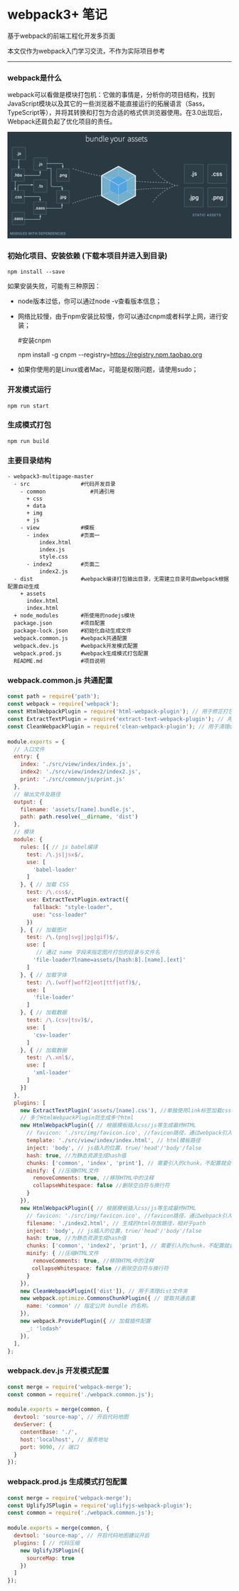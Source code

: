 # webpack3+ 笔记

基于webpack的前端工程化开发多页面

本文仅作为webpack入门学习交流，不作为实际项目参考

---

### webpack是什么

webpack可以看做是模块打包机：它做的事情是，分析你的项目结构，找到JavaScript模块以及其它的一些浏览器不能直接运行的拓展语言（Sass，TypeScript等），并将其转换和打包为合适的格式供浏览器使用。在3.0出现后，Webpack还肩负起了优化项目的责任。

<img src="https://github.com/195440/webpack3-multipage/blob/master/webpack.png">

### 初始化项目、安装依赖 (下载本项目并进入到目录)

    npm install --save

如果安装失败，可能有三种原因：

+ node版本过低，你可以通过node -v查看版本信息；
+ 网络比较慢，由于npm安装比较慢，你可以通过cnpm或者科学上网，进行安装；

    #安装cnpm

    npm install -g cnpm --registry=https://registry.npm.taobao.org

+ 如果你使用的是Linux或者Mac，可能是权限问题，请使用sudo；

### 开发模式运行

    npm run start

### 生成模式打包

    npm run build


### 主要目录结构

```
- webpack3-multipage-master
  - src                #代码开发目录
    - common              #共通引用
      + css                  
      + data
      + img
      + js
    - view             #模板
      - index          #页面一
          index.html   
          index.js
          style.css
      - index2         #页面二
          index2.js 
  - dist               #webpack编译打包输出目录，无需建立目录可由webpack根据配置自动生成
    + assets                
      index.html
      index.html
  + node_modules       #所使用的nodejs模块
  package.json         #项目配置
  package-lock.json    #初始化自动生成文件
  webpack.common.js    #webpack共通配置
  webpack.dev.js       #webpack开发模式配置
  webpack.prod.js      #webpack生成模式打包配置  
  README.md            #项目说明
```

### webpack.common.js 共通配置

```javascript
const path = require('path');
const webpack = require('webpack');
const HtmlWebpackPlugin = require('html-webpack-plugin'); // 用于修正打包index.html引用更新
const ExtractTextPlugin = require('extract-text-webpack-plugin'); // 用于提取单独的css文件
const CleanWebpackPlugin = require('clean-webpack-plugin'); // 用于清理dist文件夹

module.exports = {
  // 入口文件
  entry: {
    index: './src/view/index/index.js',
    index2: './src/view/index2/index2.js',
    print: './src/common/js/print.js'
  },
  // 输出文件及路径
  output: {
    filename: 'assets/[name].bundle.js',
    path: path.resolve(__dirname, 'dist')
  },
  // 模块
  module: {
    rules: [{ // js babel编译
      test: /\.js|jsx$/,
      use: [
        'babel-loader'
      ]
    }, { // 加载 CSS
      test: /\.css$/,
      use: ExtractTextPlugin.extract({
        fallback: "style-loader",
        use: "css-loader"
      })
    }, { // 加载图片
      test: /\.(png|svg|jpg|gif)$/,
      use: [ 
         // 通过 name 字段来指定图片打包的目录与文件名
        'file-loader?lname=assets/[hash:8].[name].[ext]'
      ]
    }, { // 加载字体
      test: /\.(woff|woff2|eot|ttf|otf)$/,
      use: [
        'file-loader'
      ]
    }, { // 加载数据
      test: /\.(csv|tsv)$/,
      use: [
        'csv-loader'
      ]
    }, { // 加载数据
      test: /\.xml$/,
      use: [
        'xml-loader'
      ]
    }]
  },
  plugins: [
    new ExtractTextPlugin('assets/[name].css'), //单独使用link标签加载css并设置路径，相对于output配置中的publickPath
    // 多个HtmlWebpackPlugin则生成多个html
    new HtmlWebpackPlugin({ // 根据模板插入css/js等生成最终HTML
      // favicon: './src/img/favicon.ico', //favicon路径，通过webpack引入同时可以生成hash值
      template: './src/view/index/index.html', // html模板路径
      inject: 'body', // js插入的位置，true/'head'/'body'/false
      hash: true, //为静态资源生成hash值
      chunks: ['common', 'index', 'print'], // 需要引入的chunk，不配置就会引入所有页面的资源
      minify: { //压缩HTML文件  
        removeComments: true, //移除HTML中的注释
        collapseWhitespace: false //删除空白符与换行符
      }
    }),
    new HtmlWebpackPlugin({ // 根据模板插入css/js等生成最终HTML
      // favicon: './src/img/favicon.ico', //favicon路径，通过webpack引入同时可以生成hash值
      filename: './index2.html', // 生成的html存放路径，相对于path
      inject: 'body', // js插入的位置，true/'head'/'body'/false
      hash: true, //为静态资源生成hash值
      chunks: ['common', 'index2', 'print'], // 需要引入的chunk，不配置就会引入所有页面的资源
      minify: { //压缩HTML文件  
        removeComments: true, //移除HTML中的注释
    　  collapseWhitespace: false //删除空白符与换行符
      }
    }),
    new CleanWebpackPlugin(['dist']), // 用于清理dist文件夹
    new webpack.optimize.CommonsChunkPlugin({ // 提取共通去重
      name: 'common' // 指定公共 bundle 的名称。
    }),
    new webpack.ProvidePlugin({ // 加载插件配置
      _: 'lodash'
    }),
  ],
};
```

### webpack.dev.js 开发模式配置

```javascript
const merge = require('webpack-merge');
const common = require('./webpack.common.js');

module.exports = merge(common, {
  devtool: 'source-map', // 开启代码地图
  devServer: {
    contentBase: './',
    host:'localhost', // 服务地址
    port: 9090, // 端口
  }
});
```

### webpack.prod.js 生成模式打包配置

```javascript
const merge = require('webpack-merge');
const UglifyJSPlugin = require('uglifyjs-webpack-plugin');
const common = require('./webpack.common.js');

module.exports = merge(common, {
  devtool: 'source-map', // 开启代码地图建议开启
  plugins: [ // 代码压缩
    new UglifyJSPlugin({
      sourceMap: true
    })
  ]
});
```
